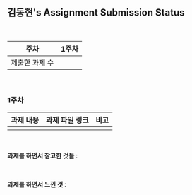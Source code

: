 ## 김동현's Assignment Submission Status

<br>

| 주차 | 1주차 |
| :---: | :---: |
| 제출한 과제 수 |  | 

<br>

### 1주차

| 과제 내용 | 과제 파일 링크 | 비고 |
| :---: | :---: | :---: |
|  |  |  |
<br>

<b> 과제를 하면서 참고한 것들 </b> :



<br>

<b> 과제를 하면서 느낀 것 </b> :

 

<br>
<br>
